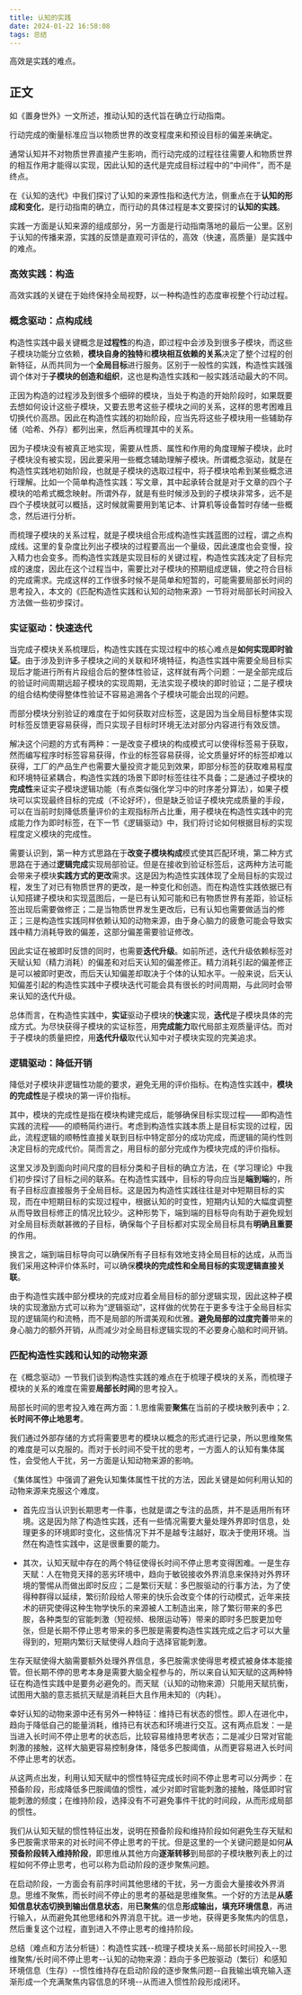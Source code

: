 ```yaml
---
title: 认知的实践
date: 2024-01-22 16:58:08
tags: 总结
---
```


高效是实践的难点。

<!-- more -->

## 正文

如《置身世外》一文所述，推动认知的迭代旨在确立行动指南。

行动完成的衡量标准应当以物质世界的改变程度来和预设目标的偏差来确定。

通常认知并不对物质世界直接产生影响，而行动完成的过程往往需要人和物质世界的相互作用才能得以实现，因此认知的迭代是完成目标过程中的“中间件”，而不是终点。

在《认知的迭代》中我们探讨了认知的来源性指和迭代方法，侧重点在于**认知的形成和变化**，是行动指南的确立，而行动的具体过程是本文要探讨的**认知的实践**。

实践一方面是认知来源的组成部分，另一方面是行动指南落地的最后一公里。区别于认知的传播来源，实践的反馈是直观可评估的，高效（快速，高质量）是实践中的难点。

### 高效实践：构造

高效实践的关键在于始终保持全局视野，以一种构造性的态度审视整个行动过程。

### 概念驱动：点构成线

构造性实践中最关键概念是**过程性**的构造，即过程中会涉及到很多子模块，而这些子模块功能分立依赖，**模块自身的独特**和**模块相互依赖的关系**决定了整个过程的创新特征，从而共同为一个**全局目标**进行服务。区别于一般性的实践，构造性实践强调个体对于**子模块的创造和组织**，这也是构造性实践和一般实践活动最大的不同。

正因为构造的过程涉及到很多个细碎的模块，当处于构造的开始阶段时，如果既要去想如何设计这些子模块，又要去思考这些子模块之间的关系，这样的思考困难且切换代价高昂。因此在构造性实践的初始阶段，应当先将这些子模块用一些辅助存储（哈希、外存）都列出来，然后再梳理其中的关系。

因为子模块没有被真正地实现，需要从性质、属性和作用的角度理解子模块，此时子模块没有被实现，因此要采用一些概念辅助理解子模块。所谓概念驱动，就是在构造性实践地初始阶段，也就是子模块的选取过程中，将子模块哈希到某些概念进行理解。比如一个简单构造性实践：写文章，其中起承转合就是对于文章的四个子模块的哈希式概念映射。所谓外存，就是有些时候涉及到的子模块非常多，远不是四个子模块就可以概括，这时候就需要用到笔记本、计算机等设备暂时存储一些概念，然后进行分析。

而梳理子模块的关系过程，就是子模块组合形成构造性实践蓝图的过程，谓之点构成线。这里的复杂度比列出子模块的过程要高出一个量级，因此速度也会变慢，投入精力也会变多。而构造性实践是实现目标的关键过程，构造性实践决定了目标完成的速度，因此在这个过程当中，需要比对子模块的预期组成逻辑，使之符合目标的完成需求。完成这样的工作很多时候不是简单和短暂的，可能需要局部长时间的思考投入，本文的《匹配构造性实践和认知的动物来源》一节将对局部长时间投入方法做一些初步探讨。

### 实证驱动：快速迭代

当完成子模块关系梳理后，构造性实践在实现过程中的核心难点是**如何实现即时验证**。由于涉及到许多子模块之间的关联和环境特征，构造性实践中需要全局目标实现后才能进行所有片段组合后的整体性验证，这样就有两个问题：一是全部完成后的验证时间周期远超子模块的实现周期，无法实现子模块的即时验证；二是子模块的组合结构使得整体性验证不容易追溯各个子模块可能会出现的问题。

而部分模块分别验证的难度在于如何获取对应标签，这是因为当全局目标整体实现时标签反馈更容易获得，而只实现子目标时环境无法对部分内容进行有效反馈。

解决这个问题的方式有两种：一是改变子模块的构成模式可以使得标签易于获取，然而编写程序时标签容易获得，作业的标签容易获得，论文质量好坏的标签却难以获得，工厂的产品生产也需要大量投资才能见到效果，即部分标签的获取难易程度和环境特征紧耦合，构造性实践的场景下即时标签往往不具备；二是通过子模块的**完成性**来证实子模块逻辑功能（有点类似强化学习中的时序差分算法），如果子模块可以实现最终目标的完成（不论好坏），但是缺乏验证子模块完成质量的手段，可以在当前时刻降低质量评价的主观指标所占比重，用子模块在构造性实践中的完成能力作为即时标签，在下一节《逻辑驱动》中，我们将讨论如何根据目标的实现程度定义模块的完成性。

需要认识到，第一种方式思路在于**改变子模块构成**模式使其匹配环境，第二种方式思路在于通过**逻辑完成**实现局部验证。但是在接收到验证标签后，这两种方法可能会带来子模块**实践方式的更改**需求。这是因为构造性实践体现了全局目标的实现过程，发生了对已有物质世界的更改，是一种变化和创造。而在构造性实践依据已有认知搭建子模块和实现蓝图后，一是已有认知可能和已有物质世界有差距，验证标签出现后需要做修正；二是当物质世界发生更改后，已有认知也需要做适当的修正；三是构造性实践同样依赖认知的动物来源，由于身心脑力的疲惫可能会导致实践中精力消耗导致的偏差，这部分偏差需要验证修改。

因此实证在被即时反馈的同时，也需要**迭代升级**。如前所述，迭代升级依赖标签对天赋认知（精力消耗）的偏差和对后天认知的偏差修正。精力消耗引起的偏差修正是可以被即时更改，而后天认知偏差却取决于个体的认知水平。一般来说，后天认知偏差引起的构造性实践中子模块迭代可能会具有很长的时间周期，与此同时会带来认知的迭代升级。

总体而言，在构造性实践中，**实证**驱动子模块的**快速**实现，**迭代**是子模块具体的完成方式。为尽快获得子模块的实证标签，用**完成能力**取代局部主观质量评估。而对于子模块的质量把控，用**迭代升级**取代认知中对子模块实现的完美追求。

### 逻辑驱动：降低开销

降低对子模块非逻辑性功能的要求，避免无用的评价指标。在构造性实践中，**模块的完成性**是子模块的第一评价指标。

其中，模块的完成性是指在模块构建完成后，能够确保目标实现过程——即构造性实践的流程——的顺畅简约进行。考虑到构造性实践本质上是目标实现的过程，因此，流程逻辑的顺畅性直接关联到目标中特定部分的成功完成，而逻辑的简约性则决定目标的完成代价。简而言之，用目标的部分完成作为模块完成的评价指标。

这里又涉及到面向时间尺度的目标分类和子目标的确立方法，在《学习理论》中我们初步探讨了目标之间的联系。在构造性实践中，目标的导向应当是**端到端**的，所有子目标应直接服务于全局目标。这是因为构造性实践往往是对中短期目标的实现，而在中短期目标的实现过程中，根据认知的时变性，短期内认知的大幅度调整从而导致目标修正的情况比较少。这种形势下，端到端的目标导向有助于避免规划对全局目标贡献甚微的子目标，确保每个子目标都对实现全局目标具有**明确且重要**的作用。

换言之，端到端目标导向可以确保所有子目标有效地支持全局目标的达成，从而当我们采用这种评价体系时，可以确保**模块的完成性和全局目标的实现逻辑直接关联**。

由于构造性实践中部分模块的完成对应着全局目标的部分逻辑实现，因此这种子模块的实现激励方式可以称为“逻辑驱动”，这样做的优势在于更多专注于全局目标实现的逻辑简约和流畅，而不是局部的所谓美观和优雅。**避免局部的过度完善**带来的身心脑力的额外开销，从而减少对全局目标逻辑实现的不必要身心脑和时间开销。

### 匹配构造性实践和认知的动物来源

在《概念驱动》一节我们谈到构造性实践的难点在于梳理子模块的关系，而梳理子模块的关系的难度在需要**局部长时间**的思考投入。

局部长时间的思考投入难在两方面：1.思维需要**聚焦**在当前的子模块散列表中；2.**长时间不停止地思考**。

我们通过外部存储的方式将需要思考的模块以概念的形式进行记录，所以思维聚焦的难度是可以克服的。而对于长时间不受干扰的思考，一方面人的认知有集体属性，会受他人干扰，另一方面是认知动物来源的影响。

《集体属性》中强调了避免认知集体属性干扰的方法，因此关键是如何利用认知的动物来源来克服这个难度。

- 首先应当认识到长期思考一件事，也就是谓之专注的品质，并不是适用所有环境。这是因为除了构造性实践，还有一些情况需要大量处理外界即时信息，处理更多的环境即时变化，这些情况下并不是越专注越好，取决于使用环境。当然在构造性实践中，这是很重要的能力。

- 其次，认知天赋中存在的两个特征使得长时间不停止思考变得困难。一是生存天赋：人在物竞天择的恶劣环境中，趋向于敏锐接收外界消息来保持对外界环境的警惕从而做出即时反应；二是繁衍天赋：多巴胺驱动的行事方法，为了使得种群得以延续，繁衍阶段给人带来的快乐会改变个体的行动模式，近年来技术的研究使得这种生物学快乐的来源被人工制造出来，除了繁衍带来的多巴胺，各种类型的官能刺激（短视频、极限运动等）带来的即时多巴胺更加夸张，但是长期不停止思考带来的多巴胺是需要构造性实践完成之后才可以大量得到的，短期内繁衍天赋使得人趋向于选择官能刺激。

生存天赋使得大脑需要额外处理外界信息，多巴胺需求使得思考模式被身体本能接管。但长期不停的思考本身是需要大脑全程参与的，所以来自认知天赋的这两种特征在构造性实践中是要务必避免的。而天赋（认知的动物来源）只能用天赋抗衡，试图用大脑的意志抵抗天赋是消耗巨大且作用未知的（内耗）。

幸好认知的动物来源中还有另外一种特征：维持已有状态的惯性。即人在进化中，趋向于降低自己的能量消耗，维持已有状态和环境进行交互。这有两点启发：一是当进入长时间不停止思考的状态后，比较容易维持思考状态；二是减少日常对官能刺激的接触，这样大脑更容易控制身体，降低多巴胺阈值，从而更容易进入长时间不停止思考的状态。

从这两点出发，利用认知天赋中的惯性特征完成长时间不停止思考可以分两步：在预备阶段，形成降低多巴胺阈值的惯性，减少对即时官能刺激的接触，降低即时官能刺激的频度；在维持阶段，选择没有不可避免事件干扰的时间段，从而形成局部的惯性。

我们从认知天赋的惯性特征出发，说明在预备阶段和维持阶段如何避免生存天赋和多巴胺需求带来的对长时间不停止思考的干扰。但是这里的一个关键问题是如何**从预备阶段转入维持阶段**，即思维从其他方向**逐渐转移**到局部的子模块散列表上的过程如何不停止思考，也可以称为启动阶段的逐步聚焦问题。

在启动阶段，一方面会有前序时间其他思绪的干扰，另一方面会大量接收外界消息。思维不聚焦，而长时间不停止的思考的基础是思维聚焦。一个好的方法是**从感知信息状态切换到输出信息状态**，用**已聚焦**的信息**形成输出，填充环境信息**，再进行输入，从而避免其他思绪和外界消息干扰。进一步地，获得更多聚焦内的信息，然后重复这个过程，直到进入不停止思考的维持阶段。

总结（难点和方法分析链）：构造性实践--梳理子模块关系--局部长时间投入--思维聚焦/长时间不停止思考--认知的动物来源：趋向于多巴胺驱动（繁衍）和感知环境信息（生存）--惯性维持存在启动阶段的逐步聚焦问题--自我输出填充输入逐渐形成一个充满聚焦内容信息的环境--从而进入惯性阶段形成闭环。




